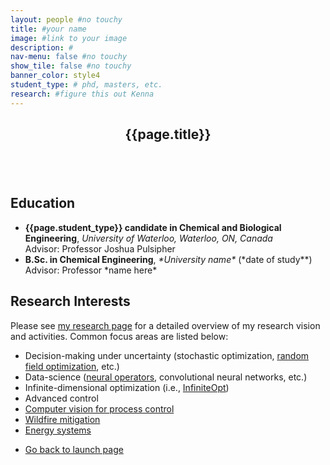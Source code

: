 ```yaml
---
layout: people #no touchy
title: #your name
image: #link to your image
description: #
nav-menu: false #no touchy
show_tile: false #no touchy
banner_color: style4
student_type: # phd, masters, etc.
research: #figure this out Kenna
---
```


<section id="profile">
	<div class="inner">
        <header class="major">
			<h2>{{page.title}}</h2>
		</header>
		<p><span class="image left"><img src="" alt="" /></span>
        <!-- add a short description of your acedemic career -->
        </p>
        <!-- if you would like to link your CV upload it to the files folder update the link below to your CV and un-comment out the section -->
        <!-- <ul class="actions">
			<li><a href="files/cv.html" class="button icon fa-file">Full CV</a></li>
		</ul> -->
        <h2>Education</h2>
        <ul>
			<li><b> {{page.student_type}} candidate in Chemical and Biological Engineering</b>, <i>University of Waterloo, Waterloo, ON, Canada</i> <br/>Advisor: Professor Joshua Pulsipher</li>
			<li><b>B.Sc. in Chemical Engineering</b>, <i>*University name*</i> (*date of study**)<br/> Advisor: Professor *name here*</li>
		</ul>
        <h2>Research Interests</h2>
        <p>Please see <a href="research.html">my research page</a> for a detailed overview of my research vision and activities. Common focus areas are listed below:</p>
        <ul>
            <li>Decision-making under uncertainty (stochastic optimization, <a href="research/rfo.html">random field optimization</a>, etc.)</li>
			<li>Data-science (<a href="research/neuralops.html">neural operators</a>, convolutional neural networks, etc.)</li>
			<li>Infinite-dimensional optimization (i.e., <a href="research/infiniteopt.html">InfiniteOpt</a>)</li>
            <li>Advanced control</li>
            <li><a href="research/compvis.html">Computer vision for process control</a></li>
            <li><a href="research/wildfire.html">Wildfire mitigation</a></li>
            <li><a href="research/energy.html">Energy systems</a></li>
		</ul>
        <!-- relevant research experience -->
        <!-- <h2>Research Experience</h2>
        <ul>
			<li><b>Intern</b>, <i>Differentiating Technologies, ExxonMobil Research and Engineering, Spring, TX, USA</i> (2020)</li>
            <li><b>Intern</b>, <i>Optimization and Control, Pacific Northwest National Laboratory, Richland, WA, USA</i> (2019)</li>
            <li><b>Undergraduate Research Assistant</b>, <i>Chemical Engineering, Brigham Young University, Provo, UT, USA</i> (2013-2017)</li>
		</ul> -->
        <!-- Publications list -->
        <!-- <h2>Publications</h2>
        <ul>
            <li>*enter publication info*</li>
		</ul> -->
        <!-- presentations/seminars -->
        <!-- <h2>Presentations/Seminars</h2>
        <ul>
            <li>"*title*", <i>*organization you gave it to*</i>, *where* (*year*)</li>
		</ul> -->
	</div>
</section>

<section>
	<div class="inner">
		<ul class="actions">
    		<li><a href="/#launch" class="button icon fa-arrow-left">Go back to launch page</a></li>
		</ul>
	</div>
</section>